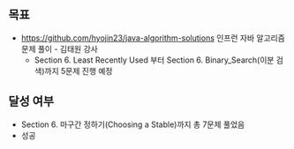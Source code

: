 ## 목표

- https://github.com/hyojin23/java-algorithm-solutions 인프런 자바 알고리즘 문제 풀이 - 김태원 강사
    - Section 6. Least Recently Used 부터 Section 6. Binary_Search(이분 검색)까지 5문제 진행 예정

## 달성 여부
- Section 6. 마구간 정하기(Choosing a Stable)까지 총 7문제 풀었음
- 성공
